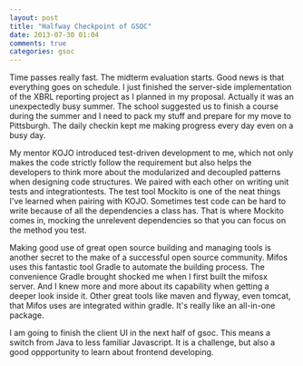 ```yaml
---
layout: post
title: "Halfway Checkpoint of GSOC"
date: 2013-07-30 01:04
comments: true
categories: gsoc
---
```


Time passes really fast. The midterm evaluation starts. Good news is that everything goes on schedule. I just finished the server-side implementation of the XBRL reporting project as I planned in my proposal. Actually it was an unexpectedly busy summer. The school suggested us to finish a course during the summer and I need to pack my stuff and prepare for my move to Pittsburgh. The daily checkin kept me making progress every day even on a busy day.

My mentor KOJO introduced test-driven development to me, which not only makes the code strictly follow the requirement but also helps the developers to think more about the modularized and decoupled patterns when designing code structures. We paired with each other on writing unit tests and integrationtests. The test tool Mockito is one of the neat things I've learned when pairing with KOJO. Sometimes test code can be hard to write because of all the dependencies a class has. That is where Mockito comes in, mocking the unrelevent dependencies so that you can focus on the method you test.

Making good use of great open source building and managing tools is another secret to the make of a successful open source community. Mifos uses this fantastic tool Gradle to automate the building process. The convenience Gradle brought shocked me when I first built the mifosx server. And I knew more and more about its capability when getting a deeper look inside it. Other great tools like maven and flyway, even tomcat, that Mifos uses are integrated within gradle. It's really like an all-in-one package.

I am going to finish the client UI in the next half of gsoc. This means a switch from Java to less familiar Javascript. It is a challenge, but also a good oppportunity to learn about frontend developing.